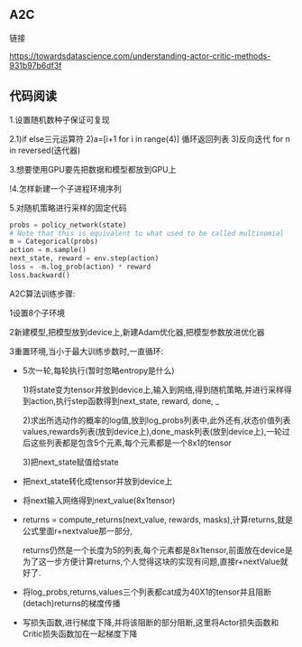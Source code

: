 ## A2C

链接

https://towardsdatascience.com/understanding-actor-critic-methods-931b97b6df3f





## 代码阅读

1.设置随机数种子保证可复现

2.1)if else三元运算符  2)a=[i+1 for i in range(4)] 循环返回列表 3)反向迭代 for n in reversed(迭代器)

3.想要使用GPU要先把数据和模型都放到GPU上

!4.怎样新建一个子进程环境序列

5.对随机策略进行采样的固定代码

```python
probs = policy_network(state)
# Note that this is equivalent to what used to be called multinomial
m = Categorical(probs)
action = m.sample()
next_state, reward = env.step(action)
loss = -m.log_prob(action) * reward
loss.backward()
```







A2C算法训练步骤:

1设置8个子环境

2新建模型,把模型放到device上,新建Adam优化器,把模型参数放进优化器

3重置环境,当小于最大训练步数时,一直循环:

 - 5次一轮,每轮执行(暂时忽略entropy是什么)

   1)将state变为tensor并放到device上,输入到网络,得到随机策略,并进行采样得到action,执行step函数得到next_state, reward, done, _

   2)求出所选动作的概率的log值,放到log_probs列表中,此外还有,状态价值列表values,rewards列表(放到device上),done_mask列表(放到device上),一轮过后这些列表都是包含5个元素,每个元素都是一个8x1的tensor

   3)把next_state赋值给state

- 把next_state转化成tensor并放到device上

- 将next输入网络得到next_value(8x1tensor)

- returns = compute_returns(next_value, rewards, masks),计算returns,就是公式里面r+nextvalue那一部分,

  returns仍然是一个长度为5的列表,每个元素都是8x1tensor,前面放在device是为了这一步方便计算returns,个人觉得这块的实现有问题,直接r+nextValue就好了.

- 将log_probs,returns,values三个列表都cat成为40X1的tensor并且阻断(detach)returns的梯度传播
- 写损失函数,进行梯度下降,并将该阻断的部分阻断,这里将Actor损失函数和Critic损失函数加在一起梯度下降



